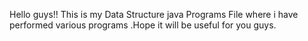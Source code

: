 Hello guys!! This is my Data Structure java Programs File where i have performed various programs .Hope it will be useful for you guys.
